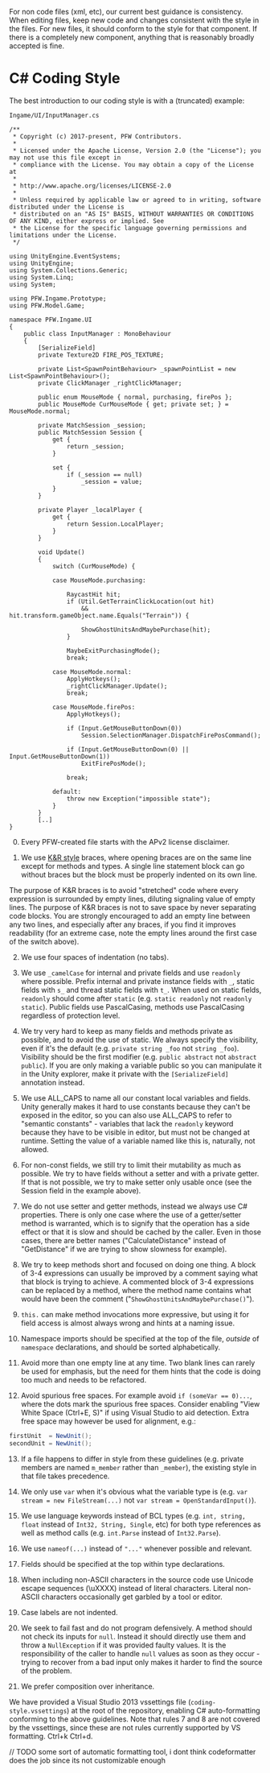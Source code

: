 For non code files (xml, etc), our current best guidance is consistency. When editing files, keep new code and changes consistent with the style in the files. For new files, it should conform to the style for that component. If there is a completely new component, anything that is reasonably broadly accepted is fine.


C# Coding Style
===============

The best introduction to our coding style is with a (truncated) example:

``Ingame/UI/InputManager.cs``

```
/**
 * Copyright (c) 2017-present, PFW Contributors.
 *
 * Licensed under the Apache License, Version 2.0 (the "License"); you may not use this file except in
 * compliance with the License. You may obtain a copy of the License at
 *
 * http://www.apache.org/licenses/LICENSE-2.0
 *
 * Unless required by applicable law or agreed to in writing, software distributed under the License is
 * distributed on an "AS IS" BASIS, WITHOUT WARRANTIES OR CONDITIONS OF ANY KIND, either express or implied. See
 * the License for the specific language governing permissions and limitations under the License.
 */

using UnityEngine.EventSystems;
using UnityEngine;
using System.Collections.Generic;
using System.Linq;
using System;

using PFW.Ingame.Prototype;
using PFW.Model.Game;

namespace PFW.Ingame.UI
{
    public class InputManager : MonoBehaviour
    {
        [SerializeField]
        private Texture2D FIRE_POS_TEXTURE;

        private List<SpawnPointBehaviour> _spawnPointList = new List<SpawnPointBehaviour>();
        private ClickManager _rightClickManager;

        public enum MouseMode { normal, purchasing, firePos };
        public MouseMode CurMouseMode { get; private set; } = MouseMode.normal;

        private MatchSession _session;
        public MatchSession Session {
            get {
                return _session;
            }

            set {
                if (_session == null)
                    _session = value;
            }
        }

        private Player _localPlayer {
            get {
                return Session.LocalPlayer;
            }
        }

        void Update()
        {
            switch (CurMouseMode) {

            case MouseMode.purchasing:

                RaycastHit hit;
                if (Util.GetTerrainClickLocation(out hit)
                    && hit.transform.gameObject.name.Equals("Terrain")) {

                    ShowGhostUnitsAndMaybePurchase(hit);
                }

                MaybeExitPurchasingMode();
                break;

            case MouseMode.normal:
                ApplyHotkeys();
                _rightClickManager.Update();
                break;

            case MouseMode.firePos:
                ApplyHotkeys();

                if (Input.GetMouseButtonDown(0))
                    Session.SelectionManager.DispatchFirePosCommand();

                if (Input.GetMouseButtonDown(0) || Input.GetMouseButtonDown(1))
                    ExitFirePosMode();

                break;

            default:
                throw new Exception("impossible state");
            }
        }
        [..]
}

```

0. Every PFW-created file starts with the APv2 license disclaimer.

1. We use [K&R style](https://en.wikipedia.org/wiki/Indentation_style#K&R) braces, where opening braces are on the same line except for methods and types. A single line statement block can go without braces but the block must be properly indented on its own line.

The purpose of K&R braces is to avoid "stretched" code where every expression is surrounded by empty lines, diluting signaling value of empty lines. The purpose of K&R braces is not to save space by never separating code blocks. You are strongly encouraged to add an empty line between any two lines, and especially after any braces, if you find it improves readability (for an extreme case, note the empty lines around the first case of the switch above).

2. We use four spaces of indentation (no tabs).

3. We use `_camelCase` for internal and private fields and use `readonly` where possible. Prefix internal and private instance fields with `_`, static fields with `s_` and thread static fields with `t_`. When used on static fields, `readonly` should come after `static` (e.g. `static readonly` not `readonly static`).  Public fields use PascalCasing, methods use PascalCasing regardless of protection level.

4. We try very hard to keep as many fields and methods private as possible, and to avoid the use of static. We always specify the visibility, even if it's the default (e.g. `private string _foo` not `string _foo`). Visibility should be the first modifier (e.g. `public abstract` not `abstract public`). If you are only making a variable public so you can manipulate it in the Unity explorer, make it private with the `[SerializeField]` annotation instead.

5. We use ALL_CAPS to name all our constant local variables and fields. Unity generally makes it hard to use constants because they can't be exposed in the editor, so you can also use ALL_CAPS to refer to "semantic constants" - variables that lack the `readonly` keyword because they have to be visible in editor, but must not be changed at runtime. Setting the value of a variable named like this is, naturally, not allowed.

6. For non-const fields, we still try to limit their mutability as much as possible. We try to have fields without a setter and with a private getter. If that is not possible, we try to make setter only usable once (see the Session field in the example above).

7. We do not use setter and getter methods, instead we always use C# properties. There is only one case where the use of a getter/setter method is warranted, which is to signify that the operation has a side effect or that it is slow and should be cached by the caller. Even in those cases, there are better names ("CalculateDistance" instead of "GetDistance" if we are trying to show slowness for example).

8. We try to keep methods short and focused on doing one thing. A block of 3-4 expressions can usually be improved by a comment saying what that block is trying to achieve. A commented block of 3-4 expressions can be replaced by a method, where the method name contains what would have been the comment ("`ShowGhostUnitsAndMaybePurchase()`"). 

9. `this.` can make method invocations more expressive, but using it for field access is almost always wrong and hints at a naming issue.

10. Namespace imports should be specified at the top of the file, *outside* of `namespace` declarations, and should be sorted alphabetically.
   
11. Avoid more than one empty line at any time. Two blank lines can rarely be used for emphasis, but the need for them hints that the code is doing too much and needs to be refactored.

12. Avoid spurious free spaces.
   For example avoid `if (someVar == 0)...`, where the dots mark the spurious free spaces.
   Consider enabling "View White Space (Ctrl+E, S)" if using Visual Studio to aid detection.
   Extra free space may however be used for alignment, e.g.:   
```C#
firstUnit  = NewUnit();
secondUnit = NewUnit();
```

13. If a file happens to differ in style from these guidelines (e.g. private members are named `m_member`
   rather than `_member`), the existing style in that file takes precedence.
   
14. We only use `var` when it's obvious what the variable type is (e.g. `var stream = new FileStream(...)` not `var stream = OpenStandardInput()`).

15. We use language keywords instead of BCL types (e.g. `int, string, float` instead of `Int32, String, Single`, etc) for both type references as well as method calls (e.g. `int.Parse` instead of `Int32.Parse`).

16. We use ```nameof(...)``` instead of ```"..."``` whenever possible and relevant.

17. Fields should be specified at the top within type declarations.

18. When including non-ASCII characters in the source code use Unicode escape sequences (\uXXXX) instead of literal characters. Literal non-ASCII characters occasionally get garbled by a tool or editor.

19. Case labels are not indented. 

20. We seek to fail fast and do not program defensively. A method should not check its inputs for `null`. Instead it should directly use them and throw a `NullException` if it was provided faulty values. It is the responsibility of the caller to handle `null` values as soon as they occur - trying to recover from a bad input only makes it harder to find the source of the problem.

21. We prefer composition over inheritance.


We have provided a Visual Studio 2013 vssettings file (`coding-style.vssettings`) at the root of the repository, enabling C# auto-formatting conforming to the above guidelines. Note that rules 7 and 8 are not covered by the vssettings, since these are not rules currently supported by VS formatting. Ctrl+k Ctrl+d.


// TODO some sort of automatic formatting tool, i dont think codeformatter does the job since its not customizable enough
